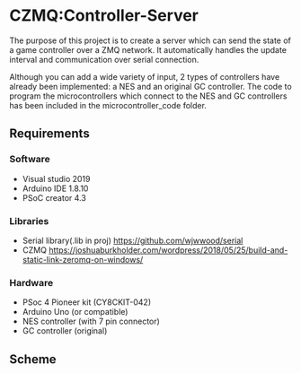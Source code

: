 # CZMQ:Controller-Server
The purpose of this project is to create a server which can send the state of a game controller over a ZMQ network. It automatically handles the update interval and communication over serial connection.

Although you can add a wide variety of input, 2 types of controllers have already been implemented: a NES and an original GC controller. The code to program the microcontrollers which connect to the NES and GC controllers has been included in the microcontroller_code folder.

## Requirements

  ### Software
  * Visual studio 2019
  * Arduino IDE 1.8.10
  * PSoC creator 4.3
  
  ### Libraries
  * Serial library(.lib in proj)  https://github.com/wjwwood/serial
  * CZMQ                          https://joshuaburkholder.com/wordpress/2018/05/25/build-and-static-link-zeromq-on-windows/
  
  ### Hardware
  * PSoc 4 Pioneer kit (CY8CKIT-042)
  * Arduino Uno (or compatible)
  * NES controller (with 7 pin connector)
  * GC controller (original)
  

## Scheme
